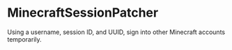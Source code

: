 # MinecraftSessionPatcher
Using a username, session ID, and UUID, sign into other Minecraft accounts temporarily.
